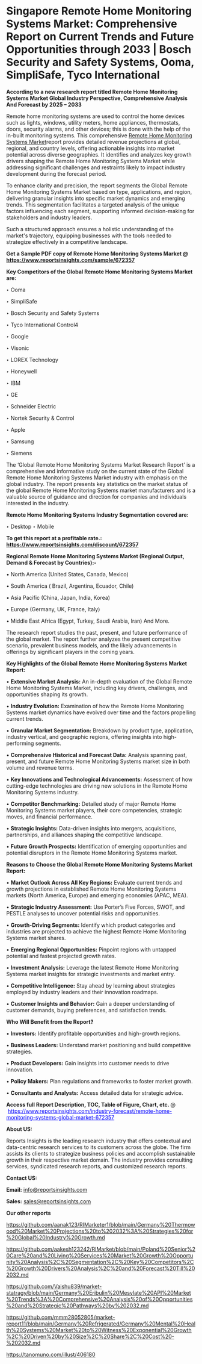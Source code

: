 # Singapore Remote Home Monitoring Systems Market: Comprehensive Report on Current Trends and Future Opportunities through 2033 | Bosch Security and Safety Systems, Ooma, SimpliSafe, Tyco International

<strong>According to a new research report titled Remote Home Monitoring Systems Market Global Industry Perspective, Comprehensive Analysis And Forecast by 2025 – 2033</strong>

Remote home monitoring systems are used to control the home devices such as lights, windows, utility meters, home appliances, thermostats, doors, security alarms, and other devices; this is done with the help of the in-built monitoring systems. This comprehensive <a href=https://www.reportsinsights.com/sample/672357>Remote Home Monitoring Systems Market</a>report provides detailed revenue projections at global, regional, and country levels, offering actionable insights into market potential across diverse geographies. It identifies and analyzes key growth drivers shaping the Remote Home Monitoring Systems Market while addressing significant challenges and restraints likely to impact industry development during the forecast period.

To enhance clarity and precision, the report segments the Global Remote Home Monitoring Systems Market based on type, applications, and region, delivering granular insights into specific market dynamics and emerging trends. This segmentation facilitates a targeted analysis of the unique factors influencing each segment, supporting informed decision-making for stakeholders and industry leaders.

Such a structured approach ensures a holistic understanding of the market's trajectory, equipping businesses with the tools needed to strategize effectively in a competitive landscape.

<strong>Get a Sample PDF copy of Remote Home Monitoring Systems Market </strong><strong>@<a href=https://www.reportsinsights.com/sample/672357 style=color:#0000ff;> https://www.reportsinsights.com/sample/672357</a></strong></font>

<strong>Key Competitors of the Global Remote Home Monitoring Systems Market are:</strong>

‣ Ooma

‣ SimpliSafe

‣ Bosch Security and Safety Systems

‣ Tyco International Control4

‣ Google

‣ Visonic

‣ LOREX Technology

‣ Honeywell

‣ IBM

‣ GE

‣ Schneider Electric

‣ Nortek Security & Control

‣ Apple

‣ Samsung

‣ Siemens

The ‘Global Remote Home Monitoring Systems Market Research Report’ is a comprehensive and informative study on the current state of the Global Remote Home Monitoring Systems Market industry with emphasis on the global industry. The report presents key statistics on the market status of the global Remote Home Monitoring Systems market manufacturers and is a valuable source of guidance and direction for companies and individuals interested in the industry.

<strong>Remote Home Monitoring Systems Industry Segmentation covered are:</strong>

‣ Desktop
‣ Mobile

<strong>To get this report at a profitable rate.: <a href=https://www.reportsinsights.com/discount/672357 style=color:#0000ff;>https://www.reportsinsights.com/discount/672357</a></strong></font>

<strong>Regional Remote Home Monitoring Systems Market (Regional Output, Demand &amp; Forecast by Countries):-</strong>

• North America (United States, Canada, Mexico)

• South America ( Brazil, Argentina, Ecuador, Chile)

• Asia Pacific (China, Japan, India, Korea)

• Europe (Germany, UK, France, Italy)

• Middle East Africa (Egypt, Turkey, Saudi Arabia, Iran) And More.

The research report studies the past, present, and future performance of the global market. The report further analyzes the present competitive scenario, prevalent business models, and the likely advancements in offerings by significant players in the coming years.

<strong>Key Highlights of the Global Remote Home Monitoring Systems Market Report:</strong>

• <strong>Extensive Market Analysis:</strong> An in-depth evaluation of the Global Remote Home Monitoring Systems Market, including key drivers, challenges, and opportunities shaping its growth.

• <strong>Industry Evolution:</strong> Examination of how the Remote Home Monitoring Systems market dynamics have evolved over time and the factors propelling current trends.

• <strong>Granular Market Segmentation:</strong> Breakdown by product type, application, industry vertical, and geographic regions, offering insights into high-performing segments.

• <strong>Comprehensive Historical and Forecast Data:</strong> Analysis spanning past, present, and future Remote Home Monitoring Systems market size in both volume and revenue terms.

• <strong>Key Innovations and Technological Advancements:</strong> Assessment of how cutting-edge technologies are driving new solutions in the Remote Home Monitoring Systems industry.

• <strong>Competitor Benchmarking:</strong> Detailed study of major Remote Home Monitoring Systems market players, their core competencies, strategic moves, and financial performance.

• <strong>Strategic Insights:</strong> Data-driven insights into mergers, acquisitions, partnerships, and alliances shaping the competitive landscape.

• <strong>Future Growth Prospects:</strong> Identification of emerging opportunities and potential disruptors in the Remote Home Monitoring Systems market.

<strong>Reasons to Choose the Global Remote Home Monitoring Systems Market Report:</strong>

• <strong>Market Outlook Across All Key Regions:</strong> Evaluate current trends and growth projections in established Remote Home Monitoring Systems markets (North America, Europe) and emerging economies (APAC, MEA).

• <strong>Strategic Industry Assessment:</strong> Use Porter’s Five Forces, SWOT, and PESTLE analyses to uncover potential risks and opportunities.

• <strong>Growth-Driving Segments:</strong> Identify which product categories and industries are projected to achieve the highest Remote Home Monitoring Systems market shares.

• <strong>Emerging Regional Opportunities:</strong> Pinpoint regions with untapped potential and fastest projected growth rates.

• <strong>Investment Analysis:</strong> Leverage the latest Remote Home Monitoring Systems market insights for strategic investments and market entry.

• <strong>Competitive Intelligence:</strong> Stay ahead by learning about strategies employed by industry leaders and their innovation roadmaps.

• <strong>Customer Insights and Behavior:</strong> Gain a deeper understanding of customer demands, buying preferences, and satisfaction trends.

<strong>Who Will Benefit from the Report?</strong>

• <strong>Investors:</strong> Identify profitable opportunities and high-growth regions.

• <strong>Business Leaders:</strong> Understand market positioning and build competitive strategies.

• <strong>Product Developers:</strong> Gain insights into customer needs to drive innovation.

• <strong>Policy Makers:</strong> Plan regulations and frameworks to foster market growth.

• <strong>Consultants and Analysts:</strong> Access detailed data for strategic advice.
</ul>
<strong>Access full Report Description, TOC, Table of Figure, Chart, etc. </strong>@  <a href=https://www.reportsinsights.com/industry-forecast/remote-home-monitoring-systems-global-market-672357 style=color:#0000ff;>https://www.reportsinsights.com/industry-forecast/remote-home-monitoring-systems-global-market-672357</a></font>

<strong><strong>About US</strong>:</strong>

Reports Insights is the leading research industry that offers contextual and data-centric research services to its customers across the globe. The firm assists its clients to strategize business policies and accomplish sustainable growth in their respective market domain. The industry provides consulting services, syndicated research reports, and customized research reports.

<strong>Contact US:</strong>

<p class=""""><b>Email:</b> <a href=mailto:info@reportsinsights.com>info@reportsinsights.com</a></p>
<p class=""""><b>Sales:</b> <a href=mailto:sales@reportsinsights.com>sales@reportsinsights.com</a></p>

<strong>Our other reports</strong>

<a href=https://github.com/aanak123/RIMarketer1/blob/main/Germany%20Thermowood%20Market%20Projections%20to%202032%3A%20Strategies%20for%20Global%20Industry%20Growth.md>https://github.com/aanak123/RIMarketer1/blob/main/Germany%20Thermowood%20Market%20Projections%20to%202032%3A%20Strategies%20for%20Global%20Industry%20Growth.md</a>

<a href=https://github.com/aakesh123242/RIMarket/blob/main/Poland%20Senior%20Care%20and%20Living%20Services%20Market%20Growth%20Opportunity%20Analysis%2C%20Segmentation%2C%20Key%20Competitors%2C%20Growth%20Drivers%20Analysis%2C%20and%20Forecast%20Till%202032.md>https://github.com/aakesh123242/RIMarket/blob/main/Poland%20Senior%20Care%20and%20Living%20Services%20Market%20Growth%20Opportunity%20Analysis%2C%20Segmentation%2C%20Key%20Competitors%2C%20Growth%20Drivers%20Analysis%2C%20and%20Forecast%20Till%202032.md</a>

<a href=https://github.com/Vaishu839/market-statragy/blob/main/Germany%20Eribulin%20Mesylate%20API%20Market%20Trends%3A%20Comprehensive%20Analysis%20of%20Opportunities%20and%20Strategic%20Pathways%20by%202032.md>https://github.com/Vaishu839/market-statragy/blob/main/Germany%20Eribulin%20Mesylate%20API%20Market%20Trends%3A%20Comprehensive%20Analysis%20of%20Opportunities%20and%20Strategic%20Pathways%20by%202032.md</a>

<a href=https://github.com/mmm28052805/market-report11/blob/main/Germany%20Refrigerated/Germany%20Mental%20Health%20Systems%20Market%20to%20Witness%20Exponential%20Growth%2C%20Driven%20by%20Size%2C%20Share%2C%20Cost%20-%202032.md>https://github.com/mmm28052805/market-report11/blob/main/Germany%20Refrigerated/Germany%20Mental%20Health%20Systems%20Market%20to%20Witness%20Exponential%20Growth%2C%20Driven%20by%20Size%2C%20Share%2C%20Cost%20-%202032.md</a>

<a href=https://tanomuno.com/illust/406180>https://tanomuno.com/illust/406180</a>
